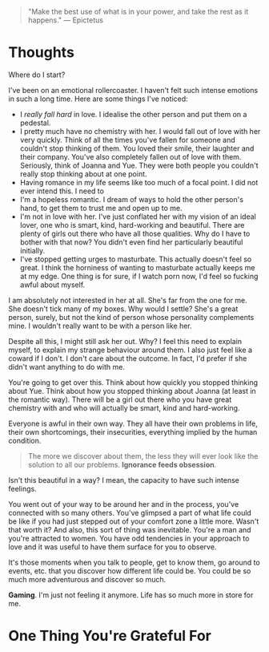 
> \"Make the best use of what is in your power, and take the rest as it happens.\" — Epictetus

# Thoughts
Where do I start?

I've been on an emotional rollercoaster. I haven't felt such intense emotions in such a long time. Here are some things I've noticed:
- I *really fall hard* in love. I idealise the other person and put them on a pedestal.
- I pretty much have no chemistry with her. I would fall out of love with her very quickly. Think of all the times you've fallen for someone and couldn't stop thinking of them. You loved their smile, their laughter and their company. You've also completely fallen out of love with them. Seriously, think of Joanna and Yue. They were both people you couldn't really stop thinking about at one point.
- Having romance in my life seems like too much of a focal point. I did not ever intend this. I need to 
- I'm a hopeless romantic. I dream of ways to hold the other person's hand, to get them to trust me and open up to me.
- I'm not in love with her. I've just conflated her with my vision of an ideal lover, one who is smart, kind, hard-working and beautiful. There are plenty of girls out there who have all those qualities. Why do I have to bother with that now? You didn't even find her particularly beautiful initially.
- I've stopped getting urges to masturbate. This actually doesn't feel so great. I think the horniness of wanting to masturbate actually keeps me at my edge. One thing is for sure, if I watch porn now, I'd feel so fucking awful about myself.

I am absolutely not interested in her at all. She's far from the one for me. She doesn't tick many of my boxes. Why would I settle? She's a great person, surely, but not the kind of person whose personality complements mine. I wouldn't really want to be with a person like her.

Despite all this, I might still ask her out. Why? I feel this need to explain myself, to explain my strange behaviour around them. I also just feel like a coward if I don't. I don't care about the outcome. In fact, I'd prefer if she didn't want anything to do with me.

You're going to get over this. Think about how quickly you stopped thinking about Yue. Think about how you stopped thinking about Joanna (at least in the romantic way). There will be a girl out there who you have great chemistry with and who will actually be smart, kind and hard-working.

Everyone is awful in their own way. They all have their own problems in life, their own shortcomings, their insecurities, everything implied by the human condition.
> The more we discover about them, the less they will ever look like the solution to all our problems. **Ignorance feeds obsession**.

Isn't this beautiful in a way? I mean, the capacity to have such intense feelings. 

You went out of your way to be around her and in the process, you've connected with so many others. You've glimpsed a part of what life could be like if you had just stepped out of your comfort zone a little more. Wasn't that worth it? And also, this sort of thing was inevitable. You're a man and you're attracted to women. You have odd tendencies in your approach to love and it was useful to have them surface for you to observe.

It's those moments when you talk to people, get to know them, go around to events, etc. that you discover how different life could be. You could be so much more adventurous and discover so much.

**Gaming**. I'm just not feeling it anymore. Life has so much more in store for me.

# One Thing You're Grateful For

